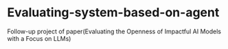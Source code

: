 # Evaluating-system-based-on-agent
Follow-up project of paper(Evaluating the Openness of Impactful AI Models with a Focus on LLMs)
